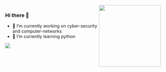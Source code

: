<img src="https://media.giphy.com/media/xTiTnBELA6Mb1TeeOc/giphy.gif" align="right" width="200" height="200">

### Hi there 👋


- 🔭 I’m currently working on cyber-security and computer-networks
- 🌱 I’m currently learning python

<img src="https://github-readme-stats.vercel.app/api?username=anuraghazra">

